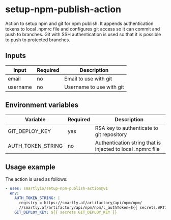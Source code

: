 
# setup-npm-publish-action

Action to setup npm and git for npm publish. It appends authentication tokens to local .npmrc file and configures git access so it can commit and push to branches. Git with SSH authentication is used so that it is possible to push to protected branches.

## Inputs

| Input    | Required  | Description              |
|----------|-----------|--------------------------|
| email    | no        | Email to use with git    |
| username | no        | Username to use with git |

## Environment variables

| Variable          | Required  | Description
|-------------------|-----------|-------------------------------------------------------------|
| GIT_DEPLOY_KEY    | yes       | RSA key to authenticate to git repository                   |
| AUTH_TOKEN_STRING | no        | Authentication string that is injected to local .npmrc file |


## Usage example

The action is used as follows:

```yaml
- uses: smartlyio/setup-npm-publish-action@v1
  env:
    AUTH_TOKEN_STRING: |
      registry = https://smartly.af/artifactory/api/npm/npm/
      //smartly.af/artifactory/api/npm/npm/:_authToken=${{ secrets.ARTIFACTORY_TOKEN }}
    GIT_DEPLOY_KEY: ${{ secrets.GIT_DEPLOY_KEY }}
```

